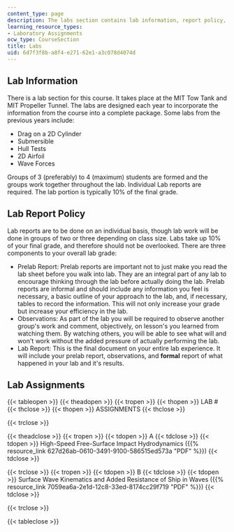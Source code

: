 ```yaml
---
content_type: page
description: The labs section contains lab information, report policy, and the assignment.
learning_resource_types:
- Laboratory Assignments
ocw_type: CourseSection
title: Labs
uid: 6d7f3f8b-a8f4-e271-62e1-a3c078d4074d
---
```


Lab Information
---------------

There is a lab section for this course. It takes place at the MIT Tow Tank and MIT Propeller Tunnel. The labs are designed each year to incorporate the information from the course into a complete package. Some labs from the previous years include:

*   Drag on a 2D Cylinder
*   Submersible
*   Hull Tests
*   2D Airfoil
*   Wave Forces

Groups of 3 (preferably) to 4 (maximum) students are formed and the groups work together throughout the lab. Individual Lab reports are required. The lab portion is typically 10% of the final grade.

Lab Report Policy
-----------------

Lab reports are to be done on an individual basis, though lab work will be done in groups of two or three depending on class size. Labs take up 10% of your final grade, and therefore should not be overlooked. There are three components to your overall lab grade:

*   Prelab Report: Prelab reports are important not to just make you read the lab sheet before you walk into lab. They are an integral part of any lab to encourage thinking through the lab before actually doing the lab. Prelab reports are informal and should include any information you feel is necessary, a basic outline of your approach to the lab, and, if necessary, tables to record the information. This will not only increase your grade but increase your efficiency in the lab.
*   Observations: As part of the lab you will be required to observe another group's work and comment, objectively, on lesson's you learned from watching them. By watching others, you will be able to see what will and won't work without the added pressure of actually performing the lab.
*   Lab Report: This is the final document on your entire lab experience. It will include your prelab report, observations, and **formal** report of what happened in your lab and it's results.

Lab Assignments
---------------

{{< tableopen >}}
{{< theadopen >}}
{{< tropen >}}
{{< thopen >}}
LAB #
{{< thclose >}}
{{< thopen >}}
ASSIGNMENTS
{{< thclose >}}

{{< trclose >}}

{{< theadclose >}}
{{< tropen >}}
{{< tdopen >}}
A
{{< tdclose >}}
{{< tdopen >}}
High-Speed Free-Surface Impact Hydrodynamics ({{% resource_link 627d26ab-0610-3491-9100-586515ed573a "PDF" %}})
{{< tdclose >}}

{{< trclose >}}
{{< tropen >}}
{{< tdopen >}}
B
{{< tdclose >}}
{{< tdopen >}}
Surface Wave Kinematics and Added Resistance of Ship in Waves ({{% resource_link 7059ea6a-2e1d-12c8-33ed-8174cc29f719 "PDF" %}})
{{< tdclose >}}

{{< trclose >}}

{{< tableclose >}}